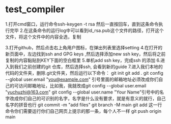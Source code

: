 # test_compiler

1.打开cmd窗口，运行命令ssh-keygen -t rsa 然后一直按回车，直到这条命令执行完毕
2.在这条命令的运行log中可以看到id_rsa.pub这个文件的路径，打开这个文件，将这个文件中的内容全选，复制

3.打开github，然后点击右上角用户图标，在弹出列表里选择setting
4.在打开的新页面中，左边找到ssh and GPG keys ,然后选择添加new ssh key，然后将之前复制的内容黏贴到KEY下面的空白框里
5.单机add ssh key，完成ssh 的添加
6.进入到我们之前创建的git 仓库，然后选择ssh, 会看到新的guide
7.进入我们本地的代码的文件夹，删除.git文件夹，然后运行以下命令：
git init
git add .
git config --global user.email "you@example.com" 引号里面的邮箱地址必须改成你们自己的可访问邮箱地址，比如我，我就改成git config --global user.email "yuchuzhi@163.com"
git config --global user.name "Your Name"引号中的名字改成你们自己的可识别的名字，名字是什么没有要求，就是有意义的就行，自己名字的拼音也行
git commit -m "add files"
git branch -M main
git add    这一行命令你们需要运行你们自己网页上提示的那一条，每个人不一样
git push origin main
